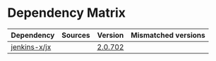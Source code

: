 # Dependency Matrix

Dependency | Sources | Version | Mismatched versions
---------- | ------- | ------- | -------------------
[jenkins-x/jx](https://github.com/jenkins-x/jx.git) |  | [2.0.702](https://github.com/jenkins-x/jx/releases/tag/v2.0.702) | 
